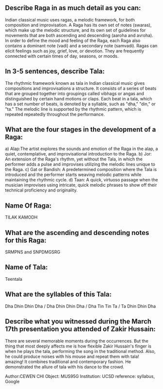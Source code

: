 ## Describe Raga in as much detail as you can: 

Indian classical music uses ragas, a melodic framework, for both composition and improvisation.
A Raga has its own set of notes (swaras), which make up the melodic structure, and its own set of guidelines for movements
that are both ascending and descending (aaroha and avroha). In order to define the mood and feeling of the Raga, each Raga
also contains a dominant note (vadi) and a secondary note (samvadi). Ragas can elicit feelings such as joy, grief, love,
or devotion. They are frequently connected with certain times of day, seasons, or moods.

## In 3-5 sentences, describe Tala:

The rhythmic framework known as tala in Indian classical music gives compositions and improvisations a structure. It consists of a series of beats that are grouped together into groupings called vibhags or angas and distinguished by certain hand motions or claps. Each beat in a tala, which has a set number of beats, is denoted by a syllable, such as "dha," "din," or "ta." The melodic line is supported by the rhythmic pattern, which is repeated repeatedly throughout the performance.

## What are the four stages in the development of a Raga:

a) Alap:The artist explores the sounds and emotion of the Raga in the alap, a quiet, contemplative, and improvisational introduction to the Raga.
b) Jor: An extension of the Raga's rhythm, yet without the Tala, in which the performer adds a pulse and improvises utilizing the melodic lines unique to the Raga.
c) Gat or Bandish: A predetermined composition where the Tala is introduced and the performer starts weaving melodic patterns while maintaining the rhythmic cycle.
d) Taan: A quick, virtuoso passage when the musician improvises using intricate, quick melodic phrases to show off their technical proficiency and originality.

## Name Of Raga:

TILAK KAMODH

## What are the ascending and descending notes for this Raga:

SRMPNS and SNPDMGSRG

## Name of Tala:

Teentala 

## What are the syllables of this Tala:

Dha Dhin Dhin Dha / Dha Dhin Dhin Dha / Dha Tin Tin Ta / Ta Dhin Dhin Dha

## Describe what you witnessed during the March 17th presentation you attended of Zakir Hussain:

There are several memorable moments during the occurrences. But the thing that most deeply affects me is how flexible Zakir Hussain's finger is when he plays the tala, performing the song in the traditional method. Also, he could produce noises with his mouse and repeat them with tala! amazing! It combines traditional and contemporary fashion. He demonstrated the allure of tala with his dance to the crowd.

Author:CEWEN CHI
Object: MUS95G
Institution: UCSD
reference: syllabus, Google
